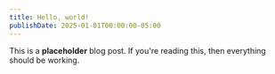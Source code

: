 ```yaml
---
title: Hello, world!
publishDate: 2025-01-01T00:00:00-05:00
---
```

This is a __placeholder__ blog post. If you're reading this, then everything should be working. 